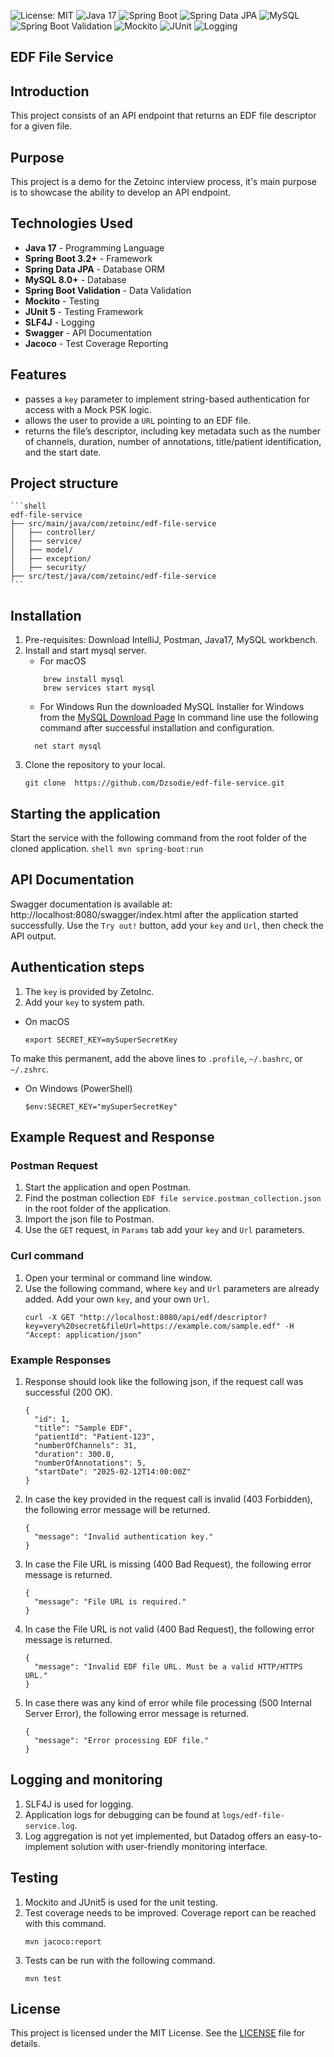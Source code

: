 
![License: MIT](https://img.shields.io/badge/License-MIT-yellow.svg)
![Java 17](https://img.shields.io/badge/Java-17-007396?style=for-the-badge&logo=openjdk)
![Spring Boot](https://img.shields.io/badge/Spring%20Boot-3.2+-6DB33F?style=for-the-badge&logo=springboot)
![Spring Data JPA](https://img.shields.io/badge/Spring%20Data%20JPA-Repository-6DB33F?style=for-the-badge&logo=spring)
![MySQL](https://img.shields.io/badge/MySQL-8.0+-4479A1?style=for-the-badge&logo=mysql&logoColor=white)
![Spring Boot Validation](https://img.shields.io/badge/Spring%20Boot-Validation-6DB33F?style=for-the-badge&logo=spring)
![Mockito](https://img.shields.io/badge/Mockito-Testing-green?style=for-the-badge&logo=java)
![JUnit](https://img.shields.io/badge/JUnit-5-25A162?style=for-the-badge&logo=junit5)
![Logging](https://img.shields.io/badge/Logging-SLF4J%20%2F%20Logback-blue?style=for-the-badge&logo=java)

## EDF File Service
## Introduction
This project consists of an API endpoint that returns an EDF file descriptor for a given file.
## Purpose
This project is a demo for the Zetoinc interview process, it's main purpose is to showcase the ability to develop an API endpoint.
## Technologies Used
- **Java 17** - Programming Language
- **Spring Boot 3.2+** - Framework
- **Spring Data JPA** - Database ORM
- **MySQL 8.0+** - Database
- **Spring Boot Validation** - Data Validation
- **Mockito** - Testing
- **JUnit 5** - Testing Framework
- **SLF4J** - Logging
- **Swagger** - API Documentation
- **Jacoco** - Test Coverage Reporting
## Features
- passes a `key` parameter to implement string-based authentication for access with a Mock PSK logic.
- allows the user to provide a `URL` pointing to an EDF file.
- returns the file’s descriptor, including key metadata such as the number of channels, duration, number of annotations, title/patient identification, and the start date.
## Project structure
    ```shell
    edf-file-service
    ├── src/main/java/com/zetoinc/edf-file-service
    │   ├── controller/
    │   ├── service/
    │   ├── model/
    │   ├── exception/
    │   ├── security/
    ├── src/test/java/com/zetoinc/edf-file-service
    ```
## Installation
1. Pre-requisites: Download IntelliJ, Postman, Java17, MySQL workbench. 
2. Install and start mysql server.
   - For macOS
   ```shell
       brew install mysql
       brew services start mysql
   ```  
   - For Windows
   Run the downloaded MySQL Installer for Windows from the [MySQL Download Page](https://dev.mysql.com/downloads/installer/)
   In command line use the following command after successful installation and configuration.
   ```shell
     net start mysql
    ```
3. Clone the repository to your local.
    ```shell
    git clone  https://github.com/Dzsodie/edf-file-service.git
    ```
## Starting the application
Start the service with the following command from the root folder of the cloned application.
    ```shell
    mvn spring-boot:run
    ```   
## API Documentation
Swagger documentation is available at: http://localhost:8080/swagger/index.html after the application started successfully.
Use the `Try out!` button, add your `key` and `Url`, then check the API output.
## Authentication steps
1. The `key` is provided by ZetoInc.
2. Add your `key` to system path.
- On macOS
    ```shell
    export SECRET_KEY=mySuperSecretKey
    ```
To make this permanent, add the above lines to `.profile`, `~/.bashrc`, or `~/.zshrc`.
- On Windows (PowerShell)
    ```shell
    $env:SECRET_KEY="mySuperSecretKey"
    ```
## Example Request and Response
### Postman Request
1. Start the application and open Postman.
2. Find the postman collection `EDF file service.postman_collection.json` in the root folder of the application.
3. Import the json file to Postman.
4. Use the `GET` request, in `Params` tab add your `key` and `Url` parameters.
### Curl command
1. Open your terminal or command line window.
2. Use the following command, where `key` and `Url` parameters are already added. Add your own `key`, and your own `Url`.
    ```shell
    curl -X GET "http://localhost:8080/api/edf/descriptor?key=very%20secret&fileUrl=https://example.com/sample.edf" -H "Accept: application/json"
    
    ```
### Example Responses
1. Response should look like the following json, if the request call was successful (200 OK).
    ```shell
    {
      "id": 1,
      "title": "Sample EDF",
      "patientId": "Patient-123",
      "numberOfChannels": 31,
      "duration": 300.0,
      "numberOfAnnotations": 5,
      "startDate": "2025-02-12T14:00:00Z"
    }
    ```
2. In case the key provided in the request call is invalid (403 Forbidden), the following error message will be returned.
    ```shell
    {
      "message": "Invalid authentication key."
    }
    ```
3. In case the File URL is missing (400 Bad Request), the following error message is returned.
    ```shell
    {
      "message": "File URL is required."
    }
    ```
4. In case the File URL is not valid (400 Bad Request), the following error message is returned.
    ```shell
    {
      "message": "Invalid EDF file URL. Must be a valid HTTP/HTTPS URL."
    }
    ```
5. In case there was any kind of error while file processing (500 Internal Server Error), the following error message is returned.
    ```shell
    {
      "message": "Error processing EDF file."
    }
    ```
## Logging and monitoring
1. SLF4J is used for logging.
2. Application logs for debugging can be found at `logs/edf-file-service.log`.
3. Log aggregation is not yet implemented, but Datadog offers an easy-to-implement solution with user-friendly monitoring interface.
## Testing
1. Mockito and JUnit5 is used for the unit testing.
2. Test coverage needs to be improved. Coverage report can be reached with this command.
    ```shell
    mvn jacoco:report
    ```
3. Tests can be run with the following command.
    ```shell
    mvn test
    ```
## License
This project is licensed under the MIT License. See the [LICENSE](LICENSE) file for details.